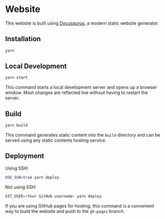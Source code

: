 # Website

This website is built using [Docusaurus](https://docusaurus.io/), a modern
static website generator.

## Installation

```bash
yarn
```

## Local Development

```bash
yarn start
```

This command starts a local development server and opens up a browser window.
Most changes are reflected live without having to restart the server.

## Build

```bash
yarn build
```

This command generates static content into the `build` directory and can be
served using any static contents hosting service.

## Deployment

Using SSH:

```bash
USE_SSH=true yarn deploy
```

Not using SSH:

```bash
GIT_USER=<Your GitHub username> yarn deploy
```

If you are using GitHub pages for hosting, this command is a convenient way to
build the website and push to the `gh-pages` branch.
